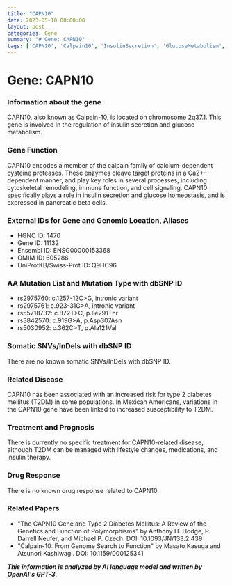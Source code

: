 ```yaml
---
title: "CAPN10"
date: 2023-05-10 00:00:00
layout: post
categories: Gene
summary: "# Gene: CAPN10"
tags: ['CAPN10', 'Calpain10', 'InsulinSecretion', 'GlucoseMetabolism', 'Type2Diabetes', 'GeneticVariations', 'PancreaticBetaCells', 'CysteineProteases']
---
```


# Gene: CAPN10

### Information about the gene

CAPN10, also known as Calpain-10, is located on chromosome 2q37.1. This gene is involved in the regulation of insulin secretion and glucose metabolism. 

### Gene Function

CAPN10 encodes a member of the calpain family of calcium-dependent cysteine proteases. These enzymes cleave target proteins in a Ca2+-dependent manner, and play key roles in several processes, including cytoskeletal remodeling, immune function, and cell signaling. CAPN10 specifically plays a role in insulin secretion and glucose homeostasis, and is expressed in pancreatic beta cells. 

### External IDs for Gene and Genomic Location, Aliases

- HGNC ID: 1470
- Gene ID: 11132
- Ensembl ID: ENSG00000153368 
- OMIM ID: 605286
- UniProtKB/Swiss-Prot ID: Q9HC96

### AA Mutation List and Mutation Type with dbSNP ID

- rs2975760: c.1257-12C>G, intronic variant
- rs2975761: c.923-31G>A, intronic variant 
- rs55718732: c.872T>C, p.Ile291Thr 
- rs3842570: c.919G>A, p.Asp307Asn 
- rs5030952: c.362C>T, p.Ala121Val 

### Somatic SNVs/InDels with dbSNP ID

There are no known somatic SNVs/InDels with dbSNP ID.

### Related Disease

CAPN10 has been associated with an increased risk for type 2 diabetes mellitus (T2DM) in some populations. In Mexican Americans, variations in the CAPN10 gene have been linked to increased susceptibility to T2DM. 

### Treatment and Prognosis

There is currently no specific treatment for CAPN10-related disease, although T2DM can be managed with lifestyle changes, medications, and insulin therapy. 

### Drug Response

There is no known drug response related to CAPN10.

### Related Papers
- "The CAPN10 Gene and Type 2 Diabetes Mellitus: A Review of the Genetics and Function of Polymorphisms" by Anthony H. Hodge, P. Darrell Neufer, and Michael P. Czech. DOI: 10.1093/JN/133.2.439
- "Calpain-10: From Genome Search to Function" by Masato Kasuga and Atsunori Kashiwagi. DOI: 10.1159/000125341

**_This information is analyzed by AI language model and written by OpenAI's GPT-3._**